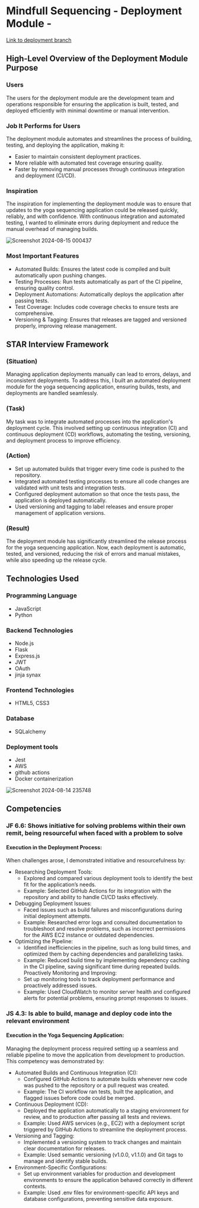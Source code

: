 # Mindfull Sequencing - Deployment Module - 
[Link to deployment branch](https://github.com/ldvalle3/YogaSequencingApp1/tree/deployment-module)

## High-Level Overview of the Deployment Module Purpose
### Users
The users for the deployment module are the development team and operations responsible for ensuring the application is built, tested, and deployed efficiently with minimal downtime or manual intervention.

### Job It Performs for Users
The deployment module automates and streamlines the process of building, testing, and deploying the application, making it:
  - Easier to maintain consistent deployment practices.
  - More reliable with automated test coverage ensuring quality.
  - Faster by removing manual processes through continuous integration and deployment (CI/CD).
### Inspiration
The inspiration for implementing the deployment module was to ensure that updates to the yoga sequencing application could be released quickly, reliably, and with confidence. With continuous integration and automated testing, I wanted to eliminate errors during deployment and reduce the manual overhead of managing builds.

![Screenshot 2024-08-15 000437](https://github.com/user-attachments/assets/b5c49c1d-4c7e-4b9d-b343-c8f389a8f38a)

### Most Important Features
  - Automated Builds: Ensures the latest code is compiled and built automatically upon pushing changes.
  - Testing Processes: Run tests automatically as part of the CI pipeline, ensuring quality control.
  - Deployment Automations: Automatically deploys the application after passing tests.
  - Test Coverage: Includes code coverage checks to ensure tests are comprehensive.
  - Versioning & Tagging: Ensures that releases are tagged and versioned properly, improving release management.
## STAR Interview Framework
### (Situation)
Managing application deployments manually can lead to errors, delays, and inconsistent deployments. To address this, I built an automated deployment module for the yoga sequencing application, ensuring builds, tests, and deployments are handled seamlessly.

### (Task)
My task was to integrate automated processes into the application's deployment cycle. This involved setting up continuous integration (CI) and continuous deployment (CD) workflows, automating the testing, versioning, and deployment process to improve efficiency.

### (Action)
  - Set up automated builds that trigger every time code is pushed to the repository.
  - Integrated automated testing processes to ensure all code changes are validated with unit tests and integration tests.
  - Configured deployment automation so that once the tests pass, the application is deployed automatically.
  - Used versioning and tagging to label releases and ensure proper management of application versions.
### (Result)
The deployment module has significantly streamlined the release process for the yoga sequencing application. Now, each deployment is automatic, tested, and versioned, reducing the risk of errors and manual mistakes, while also speeding up the release cycle.

## Technologies Used
### Programming Language
  - JavaScript
  - Python
### Backend Technologies
  - Node.js
  - Flask
  - Express.js
  - JWT
  - OAuth
  - jinja synax
### Frontend Technologies
  - HTML5, CSS3
### Database
  -  SQLalchemy
### Deployment tools
  - Jest
  - AWS
  - github actions
  - Docker containerization

![Screenshot 2024-08-14 235748](https://github.com/user-attachments/assets/e87e103e-acc6-4e76-b8e7-e3e5025564f8)

## Competencies
### JF 6.6: Shows initiative for solving problems within their own remit, being resourceful when faced with a problem to solve
#### Execution in the Deployment Process:
When challenges arose, I demonstrated initiative and resourcefulness by:
  - Researching Deployment Tools:
    - Explored and compared various deployment tools to identify the best fit for the application’s needs.
    - Example: Selected GitHub Actions for its integration with the repository and ability to handle CI/CD tasks effectively.
  - Debugging Deployment Issues:
    - Faced issues such as build failures and misconfigurations during initial deployment attempts.
    - Example: Researched error logs and consulted documentation to troubleshoot and resolve problems, such as incorrect permissions for the AWS EC2 instance or outdated dependencies.
  - Optimizing the Pipeline:
    - Identified inefficiencies in the pipeline, such as long build times, and optimized them by caching dependencies and parallelizing tasks.
    - Example: Reduced build time by implementing dependency caching in the CI pipeline, saving significant time during repeated builds.
Proactively Monitoring and Improving:
    - Set up monitoring tools to track deployment performance and proactively addressed issues.
    - Example: Used CloudWatch to monitor server health and configured alerts for potential problems, ensuring prompt responses to issues.

### JS 4.3: Is able to build, manage and deploy code into the relevant environment
#### Execution in the Yoga Sequencing Application:
Managing the deployment process required setting up a seamless and reliable pipeline to move the application from development to production. This competency was demonstrated by:
  - Automated Builds and Continuous Integration (CI):
    - Configured GitHub Actions to automate builds whenever new code was pushed to the repository or a pull request was created.
    - Example: The CI workflow ran tests, built the application, and flagged issues before code could be merged.
  - Continuous Deployment (CD):
    - Deployed the application automatically to a staging environment for review, and to production after passing all tests and reviews.
    - Example: Used AWS services (e.g., EC2) with a deployment script triggered by GitHub Actions to streamline the deployment process.
  - Versioning and Tagging:
    - Implemented a versioning system to track changes and maintain clear documentation for releases.
    - Example: Used semantic versioning (v1.0.0, v1.1.0) and Git tags to manage and identify stable builds.
  - Environment-Specific Configurations:
    - Set up environment variables for production and development environments to ensure the application behaved correctly in different contexts.
    - Example: Used .env files for environment-specific API keys and database configurations, preventing sensitive data exposure.

